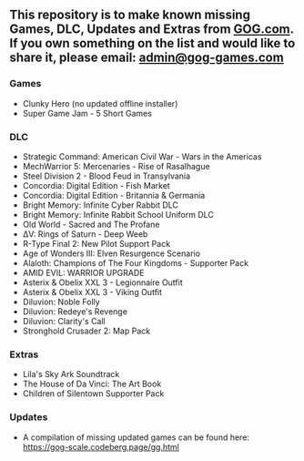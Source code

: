 ## This repository is to make known missing Games, DLC, Updates and Extras from [GOG.com](https://www.gog.com/). If you own something on the list and would like to share it, please email: [admin@gog-games.com](mailto:admin@gog-games.com)

### Games
- Clunky Hero (no updated offline installer)
- Super Game Jam - 5 Short Games

### DLC
- Strategic Command: American Civil War - Wars in the Americas
- MechWarrior 5: Mercenaries - Rise of Rasalhague
- Steel Division 2 - Blood Feud in Transylvania
- Concordia: Digital Edition - Fish Market
- Concordia: Digital Edition - Britannia & Germania
- Bright Memory: Infinite Cyber Rabbit DLC
- Bright Memory: Infinite Rabbit School Uniform DLC
- Old World - Sacred and The Profane
- ΔV: Rings of Saturn - Deep Weeb
- R-Type Final 2: New Pilot Support Pack
- Age of Wonders III: Elven Resurgence Scenario
- Alaloth: Champions of The Four Kingdoms - Supporter Pack
- AMID EVIL: WARRIOR UPGRADE
- Asterix & Obelix XXL 3 - Legionnaire Outfit
- Asterix & Obelix XXL 3 - Viking Outfit
- Diluvion: Noble Folly
- Diluvion: Redeye's Revenge
- Diluvion: Clarity's Call
- Stronghold Crusader 2: Map Pack

### Extras
- Lila's Sky Ark Soundtrack
- The House of Da Vinci: The Art Book
- Children of Silentown Supporter Pack

### Updates
- A compilation of missing updated games can be found here: https://gog-scale.codeberg.page/gg.html
